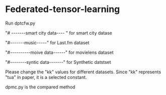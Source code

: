 # Federated-tensor-learning
Run dptcfw.py

"# -------smart city data---- " for smart city datase

"#-------music-----" for Last.fm dataset

"#----------moive data------" for movielens dataset

"#--------syntic data-------" for Synthetic datstset



Please change the "kk" values for different datasets. Since "kk" represents "tua" in paper, it is a selected constant.
 
dpmc.py is the compared method 
 
